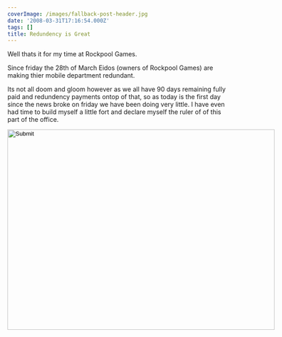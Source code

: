 ```yaml
---
coverImage: /images/fallback-post-header.jpg
date: '2008-03-31T17:16:54.000Z'
tags: []
title: Redundency is Great
---
```


Well thats it for my time at Rockpool Games.

Since friday the 28th of March Eidos (owners of Rockpool Games) are making thier mobile department redundant.

<!-- more -->

Its not all doom and gloom however as we all have 90 days remaining fully paid and redundency payments ontop of that, so as today is the first day since the news broke on friday we have been doing very little. I have even had time to build myself a little fort and declare myself the ruler of of this part of the office.

<input width="600" type="image" height="450" src="/wp-content/uploads/2008/03/dsc00003.jpg" />
